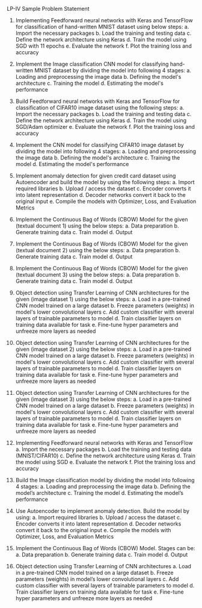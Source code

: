 LP-IV Sample Problem Statement

1. Implementing Feedforward neural networks with Keras and TensorFlow for
classification of hand-written MNIST dataset using below steps:
a. Import the necessary packages
b. Load the training and testing data
c. Define the network architecture using Keras
d. Train the model using SGD with 11 epochs
e. Evaluate the network
f. Plot the training loss and accuracy

2. Implement the Image classification CNN model for classifying hand-written
MNIST dataset by dividing the model into following 4 stages:
a. Loading and preprocessing the image data
b. Defining the model's architecture
c. Training the model
d. Estimating the model's performance

3. Build Feedforward neural networks with Keras and TensorFlow for classification of
CIFAR10 image dataset using the following steps:
a. Import the necessary packages
b. Load the training and testing data
c. Define the network architecture using Keras
d. Train the model using SGD/Adam optimizer
e. Evaluate the network
f. Plot the training loss and accuracy

4. Implement the CNN model for classifying CIFAR10 image dataset by dividing the
model into following 4 stages:
a. Loading and preprocessing the image data
b. Defining the model's architecture
c. Training the model
d. Estimating the model's performance


5. Implement anomaly detection for given credit card dataset using Autoencoder and
build the model by using the following steps:
a. Import required libraries
b. Upload / access the dataset
c. Encoder converts it into latent representation
d. Decoder networks convert it back to the original input
e. Compile the models with Optimizer, Loss, and Evaluation Metrics

6. Implement the Continuous Bag of Words (CBOW) Model for the given (textual document 1) using the below steps:
a. Data preparation
b. Generate training data
c. Train model
d. Output

7. Implement the Continuous Bag of Words (CBOW) Model for the given (textual document 2) using the below steps:
a. Data preparation
b. Generate training data
c. Train model
d. Output

8. Implement the Continuous Bag of Words (CBOW) Model for the given (textual document 3) using the below steps:
a. Data preparation
b. Generate training data
c. Train model
d. Output

9. Object detection using Transfer Learning of CNN architectures for the given (image dataset 1) using the below steps:
a. Load in a pre-trained CNN model trained on a large dataset
b. Freeze parameters (weights) in model's lower convolutional layers
c. Add custom classifier with several layers of trainable parameters to model
d. Train classifier layers on training data available for task
e. Fine-tune hyper parameters and unfreeze more layers as needed

10. Object detection using Transfer Learning of CNN architectures for the given (image dataset 2) using the below steps:
a. Load in a pre-trained CNN model trained on a large dataset
b. Freeze parameters (weights) in model's lower convolutional layers
c. Add custom classifier with several layers of trainable parameters to model
d. Train classifier layers on training data available for task
e. Fine-tune hyper parameters and unfreeze more layers as needed

11. Object detection using Transfer Learning of CNN architectures for the given (image dataset 3) using the below steps:
a. Load in a pre-trained CNN model trained on a large dataset
b. Freeze parameters (weights) in model's lower convolutional layers
c. Add custom classifier with several layers of trainable parameters to model
d. Train classifier layers on training data available for task
e. Fine-tune hyper parameters and unfreeze more layers as needed

12. Implementing Feedforward neural networks with Keras and TensorFlow
a. Import the necessary packages
b. Load the training and testing data (MNIST/CIFAR10)
c. Define the network architecture using Keras
d. Train the model using SGD
e. Evaluate the network
f. Plot the training loss and accuracy

13. Build the Image classification model by dividing the model into following 4
stages:
a. Loading and preprocessing the image data
b. Defining the model’s architecture
c. Training the model
d. Estimating the model’s performance

14. Use Autoencoder to implement anomaly detection. Build the model by using:
a. Import required libraries
b. Upload / access the dataset
c. Encoder converts it into latent representation
d. Decoder networks convert it back to the original input
e. Compile the models with Optimizer, Loss, and Evaluation Metrics

15. Implement the Continuous Bag of Words (CBOW) Model. Stages can be:
a. Data preparation
b. Generate training data
c. Train model
d. Output

16. Object detection using Transfer Learning of CNN architectures
a. Load in a pre-trained CNN model trained on a large dataset
b. Freeze parameters (weights) in model’s lower convolutional layers
c. Add custom classifier with several layers of trainable parameters to model
d. Train classifier layers on training data available for task
e. Fine-tune hyper parameters and unfreeze more layers as needed

